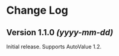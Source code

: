 Change Log
==========

Version 1.1.0 *(yyyy-mm-dd)*
----------------------------

Initial release. Supports AutoValue 1.2.